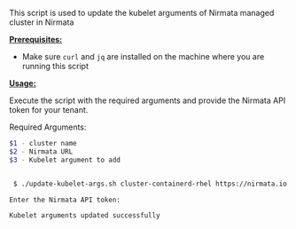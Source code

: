 

This script is used to update the kubelet arguments of Nirmata managed cluster in Nirmata

<ins>**Prerequisites:**</ins>

- Make sure `curl` and `jq` are installed on the machine where you are running this script

<ins>**Usage:**</ins>

Execute the script with the required arguments and provide the Nirmata API token for your tenant. 

Required Arguments:
```sh
$1 - cluster name
$2 - Nirmata URL
$3 - Kubelet argument to add
```

```sh

 $ ./update-kubelet-args.sh cluster-containerd-rhel https://nirmata.io --cgroup-driver=systemd

Enter the Nirmata API token:

Kubelet arguments updated successfully


```
